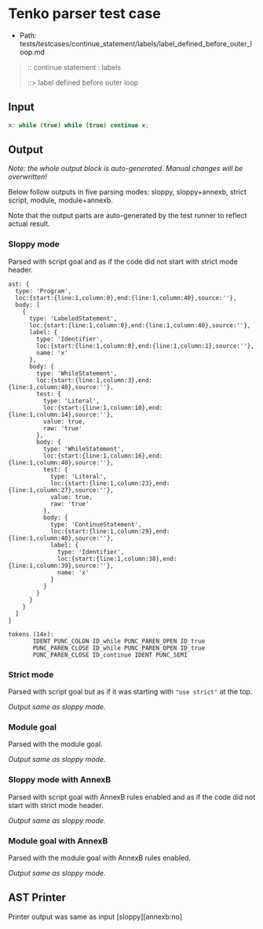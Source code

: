 # Tenko parser test case

- Path: tests/testcases/continue_statement/labels/label_defined_before_outer_loop.md

> :: continue statement : labels
>
> ::> label defined before outer loop

## Input

`````js
x: while (true) while (true) continue x;
`````

## Output

_Note: the whole output block is auto-generated. Manual changes will be overwritten!_

Below follow outputs in five parsing modes: sloppy, sloppy+annexb, strict script, module, module+annexb.

Note that the output parts are auto-generated by the test runner to reflect actual result.

### Sloppy mode

Parsed with script goal and as if the code did not start with strict mode header.

`````
ast: {
  type: 'Program',
  loc:{start:{line:1,column:0},end:{line:1,column:40},source:''},
  body: [
    {
      type: 'LabeledStatement',
      loc:{start:{line:1,column:0},end:{line:1,column:40},source:''},
      label: {
        type: 'Identifier',
        loc:{start:{line:1,column:0},end:{line:1,column:1},source:''},
        name: 'x'
      },
      body: {
        type: 'WhileStatement',
        loc:{start:{line:1,column:3},end:{line:1,column:40},source:''},
        test: {
          type: 'Literal',
          loc:{start:{line:1,column:10},end:{line:1,column:14},source:''},
          value: true,
          raw: 'true'
        },
        body: {
          type: 'WhileStatement',
          loc:{start:{line:1,column:16},end:{line:1,column:40},source:''},
          test: {
            type: 'Literal',
            loc:{start:{line:1,column:23},end:{line:1,column:27},source:''},
            value: true,
            raw: 'true'
          },
          body: {
            type: 'ContinueStatement',
            loc:{start:{line:1,column:29},end:{line:1,column:40},source:''},
            label: {
              type: 'Identifier',
              loc:{start:{line:1,column:38},end:{line:1,column:39},source:''},
              name: 'x'
            }
          }
        }
      }
    }
  ]
}

tokens (14x):
       IDENT PUNC_COLON ID_while PUNC_PAREN_OPEN ID_true
       PUNC_PAREN_CLOSE ID_while PUNC_PAREN_OPEN ID_true
       PUNC_PAREN_CLOSE ID_continue IDENT PUNC_SEMI
`````

### Strict mode

Parsed with script goal but as if it was starting with `"use strict"` at the top.

_Output same as sloppy mode._

### Module goal

Parsed with the module goal.

_Output same as sloppy mode._

### Sloppy mode with AnnexB

Parsed with script goal with AnnexB rules enabled and as if the code did not start with strict mode header.

_Output same as sloppy mode._

### Module goal with AnnexB

Parsed with the module goal with AnnexB rules enabled.

_Output same as sloppy mode._

## AST Printer

Printer output was same as input [sloppy][annexb:no]
